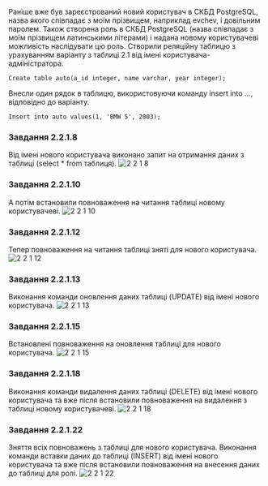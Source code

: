 Раніше вже був зареєстрований новий користувач в СКБД PostgreSQL, назва якого співпадає з моїм прізвищем, наприклад evchev, і довільним паролем. Також створена роль в СКБД PostgreSQL (назва співпадає з моїм прізвищем латинськими літерами) і надана новому користувачеві можливість наслідувати цю роль. Створили реляційну таблицю з урахуванням варіанту з таблиці 2.1 від імені користувача-адміністратора.
```
Create table auto(a_id integer, name varchar, year integer);
```

Внесли один рядок в таблицю, використовуючи команду insert into ..., відповідно до варіанту.
```
Insert into auto values(1, 'BMW 5', 2003);
```
### Завдання 2.2.1.8
Від імені нового користувача виконано запит на отримання даних з таблиці (select * from таблиця). 
![2 2 1 8](https://github.com/user-attachments/assets/d0d73631-aa87-45f8-b0cc-d152c6c37239)
### Завдання 2.2.1.10
А потім встановили повноваження на читання таблиці новому користувачеві.
![2 2 1 10](https://github.com/user-attachments/assets/1fd41b98-387d-4798-a55e-317a574aac91)
### Завдання 2.2.1.12
Тепер повноваження на читання таблиці зняті для нового користувача.
![2 2 1 12](https://github.com/user-attachments/assets/45d60761-2c79-46a7-8a4c-b69256fbf79b)
### Завдання 2.2.1.13
Виконання команди оновлення даних таблиці (UPDATE) від імені нового користувача.
![2 2 1 13](https://github.com/user-attachments/assets/84a4007b-13ee-4a34-bf34-a2c2fc1f421c)
### Завдання 2.2.1.15
Встановлені повноваження на оновлення таблиці для нового користувача.
![2 2 1 15](https://github.com/user-attachments/assets/58ee60f8-15fd-42a8-a189-7140e67b24c1)
### Завдання 2.2.1.18
Виконання команди видалення даних таблиці (DELETE) від імені нового користувача та вже після встановили повноваження на видалення з таблиці новому користувачеві.
![2 2 1 18](https://github.com/user-attachments/assets/494c90c8-b56b-4dc4-b3cf-468790b88ad5)
### Завдання 2.2.1.22
Зняття всіх повноважень з таблиці для нового користувача. Виконання команди вставки даних до таблиці (INSERT) від імені нового користувача та вже після встановили повноваження на внесення даних до таблиці для ролі.
![2 2 1 22](https://github.com/user-attachments/assets/6457754a-b190-48c2-a294-d474eb4ceaad)

